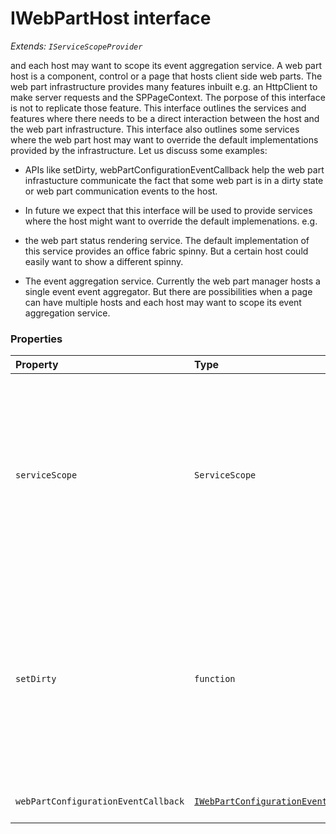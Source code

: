 # IWebPartHost interface

_Extends: `IServiceScopeProvider`_



and each host may want to scope its event aggregation service. 
A web part host is a component, control or a page that hosts client side web parts. 
The web part infrastructure provides many features inbuilt e.g. an HttpClient to make 
server requests and the SPPageContext. The porpose of this interface is not to replicate 
those feature. This interface outlines the services and features where there needs to be 
a direct interaction between the host and the web part infrastructure. This interface also 
outlines some services where the web part host may want to override the default 
implementations provided by the infrastructure. Let us discuss some examples: 
 
- APIs like setDirty, webPartConfigurationEventCallback help the web part infrastucture 
communicate the fact that some web part is in a dirty state or web part communication 
events to the host. 
 
- In future we expect that this interface will be used to provide services where the host 
might want to override the default implemenations. e.g. 
- the web part status rendering service. The default implementation of this service 
provides an office fabric spinny. But a certain host could easily want to show a 
different spinny. 
 
- The event aggregation service. Currently the web part manager hosts a single event 
event aggregator. But there are possibilities when a page can have multiple hosts 
and each host may want to scope its event aggregation service.




### Properties

| Property	   | Type	| Description|
|:-------------|:-------|:-----------|
|`serviceScope`      | `ServiceScope` | serviceScope: ServiceScope  ServiceScope provides a formalized way for components to register and consume dependencies  ("services"), and to enable different implementations to be registered in different scopes |
|`setDirty`      | `function` | serviceScope: ServiceScope  ServiceScope provides a formalized way for components to register and consume dependencies  ("services"), and to enable different implementations to be registered in different scopes |
|`webPartConfigurationEventCallback`      | [`IWebPartConfigurationEventCallback`](iwebpartconfigurationeventcallback.md) | Web part configuration event callback |




